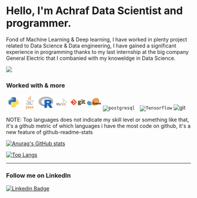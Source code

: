 # Hello, I'm Achraf Data Scientist and programmer.
Fond of Machine Learning & Deep learning, I have worked in plenty project related to Data Science & Data engineering, I have gained a significant experience in programming thanks to my last internship at the big company General Electric that I combanied with my knoweldge in Data Science.


![](https://komarev.com/ghpvc/?username=Supernova)


### Worked with & more

<code><img height="40" src="https://raw.githubusercontent.com/github/explore/80688e429a7d4ef2fca1e82350fe8e3517d3494d/topics/python/python.png" title="python"></code>
<code><img height="40" src="https://raw.githubusercontent.com/github/explore/80688e429a7d4ef2fca1e82350fe8e3517d3494d/topics/java/java.png" title="JAVA"></code>
<code><img height="40" src="https://raw.githubusercontent.com/github/explore/80688e429a7d4ef2fca1e82350fe8e3517d3494d/topics/r/r.png" title="R"></code>
<code><img height="40" src="https://raw.githubusercontent.com/github/explore/80688e429a7d4ef2fca1e82350fe8e3517d3494d/topics/mysql/mysql.png" title="mysql"></code>
<code><img height="40" src="https://raw.githubusercontent.com/github/explore/80688e429a7d4ef2fca1e82350fe8e3517d3494d/topics/git/git.png" title="git"></code>
<code><img height="40" src="https://raw.githubusercontent.com/github/explore/80688e429a7d4ef2fca1e82350fe8e3517d3494d/topics/scikit-learn/scikit-learn.png" title="sklearn"></code>
<code><img alt="postgresql" height="45" width="45" style="margin-right: 10px;"  src="https://cdn.jsdelivr.net/gh/devicons/devicon/icons/postgresql/postgresql-plain-wordmark.svg" /></code>
<code><img height="40" src="https://upload.wikimedia.org/wikipedia/commons/2/2d/Tensorflow_logo.svg" title="Tensorflow"></code>
</code><img src="https://www.vectorlogo.zone/logos/git-scm/git-scm-icon.svg" alt="git" width="40" height="40"/></code>

NOTE: Top languages does not indicate my skill level or something like that, it's a github metric of which languages i have the most code on github, it's a new feature of github-readme-stats


[![Anurag's GitHub stats](https://github-readme-stats.vercel.app/api?username=AchrafBella)](https://github.com/anuraghazra/github-readme-stats)

[![Top Langs](https://github-readme-stats.vercel.app/api/top-langs/?username=AchrafBella&langs_count=8)](https://github.com/anuraghazra/github-readme-stats)

---

### Follow me on LinkedIn

[![Linkedin Badge](https://img.shields.io/badge/-AchrafBELLA-blue?style=flat-circle&logo=Linkedin&logoColor=white&link=https://www.linkedin.com/in/achraf-bella/)](https://www.linkedin.com/in/achraf-bella/) 
